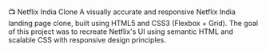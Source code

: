 📺 Netflix India Clone
A visually accurate and responsive Netflix India landing page clone, built using HTML5 and CSS3 (Flexbox + Grid). The goal of this project was to recreate Netflix's UI using semantic HTML and scalable CSS with responsive design principles.
